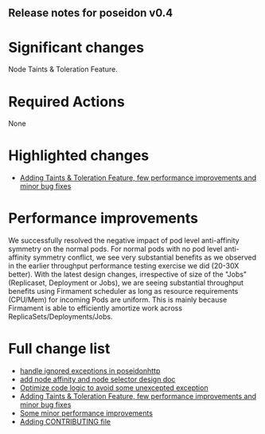 ## Release notes for poseidon v0.4

# Significant changes
Node Taints & Toleration Feature.

# Required Actions
None

# Highlighted changes
* [Adding Taints & Toleration Feature, few performance improvements and minor bug fixes](https://github.com/kubernetes-sigs/poseidon/pull/128)

# Performance improvements
We successfully resolved the negative impact of pod level anti-affinity symmetry on the normal pods. For normal pods with no pod level anti-affinity symmetry conflict, we see very substantial benefits as we observed in the earlier throughput performance testing exercise we did (20-30X better).
With the latest design changes, irrespective of size of the "Jobs" (Replicaset, Deployment or Jobs), we are seeing substantial throughput benefits using Firmament scheduler as long as resource requirements (CPU/Mem) for incoming Pods are uniform. This is mainly because Firmament is able to efficiently amortize work across ReplicaSets/Deployments/Jobs.

# Full change list

* [handle ignored exceptions in poseidonhttp](https://github.com/kubernetes-sigs/poseidon/pull/123)
* [add node affinity and node selector design doc](https://github.com/kubernetes-sigs/poseidon/pull/124)
* [Optimize code logic to avoid some unexcepted exception](https://github.com/kubernetes-sigs/poseidon/pull/126)
* [Adding Taints & Toleration Feature, few performance improvements and minor bug fixes](https://github.com/kubernetes-sigs/poseidon/pull/128)
* [Some minor performance improvements](https://github.com/kubernetes-sigs/poseidon/pull/129)
* [Adding CONTRIBUTING file](https://github.com/kubernetes-sigs/poseidon/pull/130)